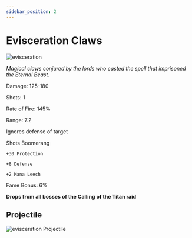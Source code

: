 ```yaml
---
sidebar_position: 2
---
```


# Evisceration Claws

![evisceration](https://vwiki.valorserver.com/api/item/picture/evisceration%20claws)

<i>Magical claws conjured by the lords who casted the spell that imprisoned the Eternal Beast.</i>

Damage: 125-180

Shots: 1 

Rate of Fire: 145% 

Range: 7.2

Ignores defense of target

Shots Boomerang

    +30 Protection
    
    +8 Defense
    
    +2 Mana Leech

Fame Bonus: 6%

**Drops from all bosses of the Calling of the Titan raid**

## Projectile

![evisceration Projectile](https://cdn.discordapp.com/attachments/953134990428868629/997618201854754936/eviscerationclaws.gif)
